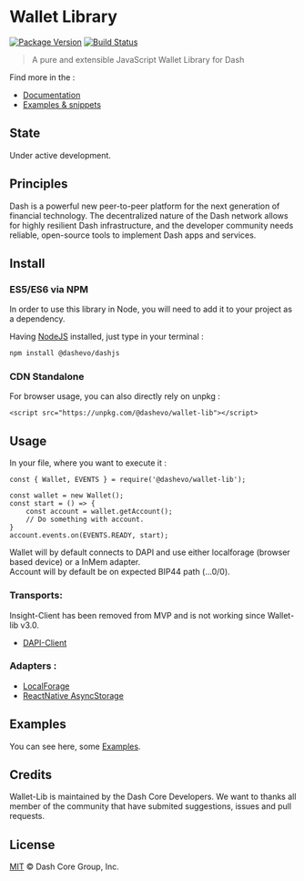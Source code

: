 # Wallet Library

[![Package Version](https://img.shields.io/github/package-json/v/dashevo/wallet-lib.svg?&style=flat-square)](https://www.npmjs.org/package/@dashevo/wallet-lib)
[![Build Status](https://img.shields.io/travis/com/dashevo/wallet-lib.svg?branch=master&style=flat-square)](https://travis-ci.com/dashevo/wallet-lib)

> A pure and extensible JavaScript Wallet Library for Dash

Find more in the : 
- [Documentation](https://dashevo.github.io/wallet-lib/#/)
- [Examples & snippets](https://dashevo.github.io/wallet-lib/#/usage/examples)

## State

Under active development. 

## Principles

Dash is a powerful new peer-to-peer platform for the next generation of financial technology. The decentralized nature of the Dash network allows for highly resilient Dash infrastructure, and the developer community needs reliable, open-source tools to implement Dash apps and services.

## Install

### ES5/ES6 via NPM

In order to use this library in Node, you will need to add it to your project as a dependency.

Having [NodeJS](https://nodejs.org/) installed, just type in your terminal : 

```sh
npm install @dashevo/dashjs
```

### CDN Standalone

For browser usage, you can also directly rely on unpkg :  

```
<script src="https://unpkg.com/@dashevo/wallet-lib"></script>
```

## Usage

In your file, where you want to execute it :

```
const { Wallet, EVENTS } = require('@dashevo/wallet-lib');

const wallet = new Wallet();
const start = () => {
    const account = wallet.getAccount();
    // Do something with account.
}
account.events.on(EVENTS.READY, start);
```

Wallet will by default connects to DAPI and use either localforage (browser based device) or a InMem adapter.  
Account will by default be on expected BIP44 path (...0/0).

### Transports:

Insight-Client has been removed from MVP and is not working since Wallet-lib v3.0.

- [DAPI-Client](https://github.com/dashevo/dapi-client)

### Adapters :

- [LocalForage](https://github.com/localForage/localForage)
- [ReactNative AsyncStorage](https://facebook.github.io/react-native/docs/asyncstorage)

## Examples

You can see here, some [Examples](/docs/usage/examples.md).

## Credits

Wallet-Lib is maintained by the Dash Core Developers.
We want to thanks all member of the community that have submited suggestions, issues and pull requests.

## License

[MIT](LICENSE) &copy; Dash Core Group, Inc.

